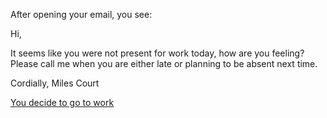 After opening your email, you see:



Hi,

It seems like you were not present for work today, how are you feeling? Please call me when you are either late or planning to be absent next time.

Cordially,
Miles Court

[You decide to go to work](../wake-up/go-to-work)
